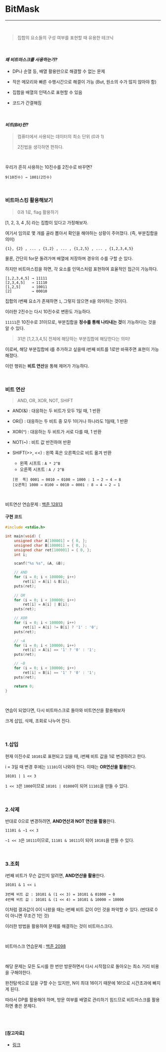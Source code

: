 # BitMask

---

<br>

> 집합의 요소들의 구성 여부를 표현할 때 유용한 테크닉

<br>

#### *왜 비트마스크를 사용하는가?*

- DP나 순열 등, 배열 활용만으로 해결할 수 없는 문제
- 작은 메모리와 빠른 수행시간으로 해결이 가능 (But, 원소의 수가 많지 않아야 함)
- 집합을 배열의 인덱스로 표현할 수 있음

- 코드가 간결해짐

<br>

#### *비트(Bit)란?*

> 컴퓨터에서 사용되는 데이터의 최소 단위 (0과 1)
>
> 2진법을 생각하면 편하다.

<br>

우리가 흔히 사용하는 10진수를 2진수로 바꾸면?

`9(10진수) → 1001(2진수)`

<br>

### 비트마스킹 활용해보기

> 0과 1로, flag 활용하기

[1, 2, 3, 4 ,5] 라는 집합이 있다고 가정해보자.

여기서 임의로 몇 개를 골라 뽑아서 확인을 해야하는 상황이 주어졌다. (즉, 부분집합을 의미)

```
{1}, {2} , ... , {1,2} , ... , {1,2,5} , ... , {1,2,3,4,5}
```

물론, 간단히 for문 돌려가며 배열에 저장하며 경우의 수를 구할 순 있다.

하지만 비트마스킹을 하면, 각 요소를 인덱스처럼 표현하여 효율적인 접근이 가능하다.

```
[1,2,3,4,5] → 11111
[2,3,4,5]   → 11110
[1,2,5]     → 10011
[2]         → 00010
```

집합의 i번째 요소가 존재하면 `1`, 그렇지 않으면 `0`을 의미하는 것이다.

이러한 2진수는 다시 10진수로 변환도 가능하다.

`11111`은 10진수로 31이므로, 부분집합을 **정수를 통해 나타내는 것**이 가능하다는 것을 알 수 있다.

> 31은 [1,2,3,4,5] 전체에 해당하는 부분집합에 해당한다는 의미!

이로써, 해당 부분집합에 i를 추가하고 싶을때 i번째 비트를 1로만 바꿔주면 표현이 가능해졌다.

이런 행위는 **비트 연산**을 통해 제어가 가능하다.

<br>

### 비트 연산

> AND, OR, XOR, NOT, SHIFT

- AND(&) : 대응하는 두 비트가 모두 1일 때, 1 반환

- OR(|) : 대응하는 두 비트 중 모두 1이거나 하나라도 1일때, 1 반환

- XOR(^) : 대응하는 두 비트가 서로 다를 때, 1 반환

- NOT(~) : 비트 값 반전하여 반환

- SHIFT(>>, <<) : 왼쪽 혹은 오른쪽으로 비트 옮겨 반환

  - 왼쪽 시프트 : `A * 2^B`
  - 오른쪽 시프트 : `A / 2^B`

  ```
  [왼  쪽] 0001 → 0010 → 0100 → 1000 : 1 → 2 → 4 → 8
  [오른쪽] 1000 → 0100 → 0010 → 0001 : 8 → 4 → 2 → 1
  ```

<br>

비트연산 연습문제 : [백준 12813](https://www.acmicpc.net/problem/12813)

#### 구현 코드

```C
#include <stdio.h>

int main(void) {
	unsigned char A[100001] = { 0, };
	unsigned char B[100001] = { 0, };
	unsigned char ret[100001] = { 0, };
	int i;

	scanf("%s %s", &A, &B);

    // AND
	for (i = 0; i < 100000; i++)
		ret[i] = A[i] & B[i];
	puts(ret);
    
    // OR
	for (i = 0; i < 100000; i++)
		ret[i] = A[i] | B[i];
	puts(ret);

    // XOR
	for (i = 0; i < 100000; i++)
		ret[i] = A[i] != B[i] ? '1' : '0';
	puts(ret);

    // ~A
	for (i = 0; i < 100000; i++)
		ret[i] = A[i] == '1' ? '0' : '1';
	puts(ret);

    // ~B
	for (i = 0; i < 100000; i++)
		ret[i] = B[i] == '1' ? '0' : '1';
	puts(ret);

	return 0;
}
```

<br>

연습이 되었다면, 다시 비트마스크로 돌아와 비트연산을 활용해보자

크게 삽입, 삭제, 조회로 나누어 진다.

<br>

### 1.삽입

현재 이진수로 `10101`로 표현되고 있을 때, i번째 비트 값을 1로 변경하려고 한다.

i = 3일 때 변경 후에는 `11101`이 나와야 한다. 이때는 **OR연산을 활용**한다.

```
10101 | 1 << 3
```

`1 << 3`은 `1000`이므로 `10101 | 01000`이 되어 `11101`을 만들 수 있다.

<br>

### 2.삭제

반대로 0으로 변경하려면, **AND연산과 NOT 연산을 활용**한다.

```
11101 & ~1 << 3
```

`~1 << 3`은 `10111`이므로, `11101 & 10111`이 되어 `10101`을 만들 수 있다.

<br>

### 3.조회

i번째 비트가 무슨 값인지 알려면, **AND연산을 활용**한다.

```
10101 & 1 << i

3번째 비트 값 : 10101 & (1 << 3) = 10101 & 01000 → 0
4번째 비트 값 : 10101 & (1 << 4) = 10101 & 10000 → 10000
```

이처럼 결과값이 0이 나왔을 때는 i번째 비트 값이 0인 것을 파악할 수 있다. (반대로 0이 아니면 무조건 1인 것)

이러한 방법을 활용하여 문제를 해결하는 것이 비트마스크다.

<br>

비트마스크 연습문제 : [백준 2098](https://www.acmicpc.net/problem/2098)

<br>

해당 문제는 모든 도시를 한 번만 방문하면서 다시 시작점으로 돌아오는 최소 거리 비용을 구해야한다.

완전탐색으로 답을 구할 수는 있지만, N이 최대 16이기 때문에 16!으로 시간초과에 빠지게 된다.

따라서 DP를 활용해야 하며, 방문 여부를 배열로 관리하기 힘드므로 비트마스크를 활용하면 좋은 문제다.

<br>

<br>

#### [참고자료]

- [링크](https://mygumi.tistory.com/361)

